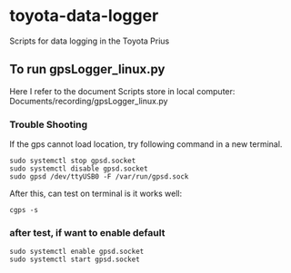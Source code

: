 # toyota-data-logger
Scripts for data logging in the Toyota Prius


## To run gpsLogger_linux.py
Here I refer to the document
Scripts store in local computer: Documents/recording/gpsLogger_linux.py
### Trouble Shooting
If the gps cannot load location, try following command in a new terminal.

    sudo systemctl stop gpsd.socket
    sudo systemctl disable gpsd.socket
    sudo gpsd /dev/ttyUSB0 -F /var/run/gpsd.sock
After this, can test on terminal is it works well:

    cgps -s
### after test, if want to enable default
    sudo systemctl enable gpsd.socket
    sudo systemctl start gpsd.socket
 
